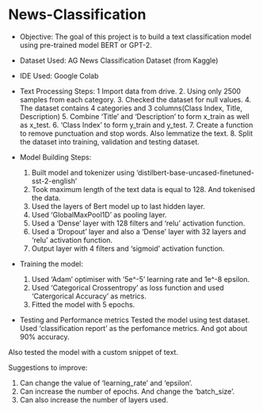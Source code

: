 # News-Classification

- Objective: The goal of this project is to build a text classification model using pre-trained model BERT or  GPT-2.
- Dataset Used: AG News Classification Dataset (from Kaggle)
- IDE Used: Google Colab
- Text Processing Steps: 
    1 Import data from drive. 
    2. Using only 2500 samples from each category.
    3. Checked the dataset for null values.
    4. The dataset contains 4 categories and 3 columns(Class Index, Title, Description)
    5. Combine ‘Title’ and ‘Description’ to form x_train as well as x_test.
    6. ‘Class Index’ to form y_train and y_test.
    7.  Create a function to remove punctuation and stop words. Also lemmatize the text.
    8. Split the dataset into training, validation and testing dataset.

- Model Building Steps:
    1. Built model and tokenizer using ‘distilbert-base-uncased-finetuned-sst-2-english’
    2. Took maximum length of the text data is equal to 128. And tokenised the data.
    3. Used the layers of Bert model up to last hidden layer.
    4. Used ‘GlobalMaxPool1D’ as pooling layer.
    5. Used a ‘Dense’ layer with 128 filters and ‘relu’  activation function.
    6. Used a ‘Dropout’ layer  and also a ‘Dense’ layer with 32 layers and ‘relu’ activation function.
    7. Output layer with 4 filters and ‘sigmoid’ activation function.

- Training the model:
    1. Used ‘Adam’ optimiser with ‘5e^-5’ learning rate and 1e^-8 epsilon.
    2. Used ‘Categorical Crossentropy’  as loss function and used ‘Catergorical Accuracy’ as metrics.
    3. Fitted the model with 5 epochs.

- Testing and Performance metrics
Tested the model using test dataset. Used ‘classification report’ as the perfomance metrics. And got about 90% accuracy.

Also tested the model with a custom snippet of text.

Suggestions to improve:
1. Can change the value of  ‘learning_rate’  and ‘epsilon’.
2. Can increase the number of epochs. And change the ‘batch_size’.
3. Can  also increase the number of layers used.

